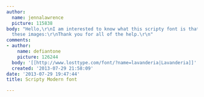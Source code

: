 ```yaml
---
author:
  name: jennalawrence
  picture: 115838
body: "Hello,\r\nI am interested to know what this scripty font is that is used in
  these images:\r\nThank you for all of the help.\r\n"
comments:
- author:
    name: defiantone
    picture: 126244
  body: '[[http://www.losttype.com/font/?name=lavanderia|Lavanderia]]'
  created: '2013-07-29 21:58:09'
date: '2013-07-29 19:47:44'
title: Scripty Modern font

---
```


